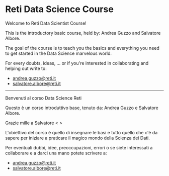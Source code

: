 # Reti Data Science Course
Welcome to Reti Data Scientist Course!

This is the introductory basic course, held by: Andrea Guzzo and Salvatore Albore.



The goal of the course is to teach you the basics and everything you need to get started in the Data Science marvelous world.



For every doubts, ideas, ... or if you're interested in collaborating and helping out write to:

- <andrea.guzzo@reti.it>
- <salvatore.albore@reti.it>



------------



Benvenuti al corso Data Science Reti

Questo è un corso introduttivo base, tenuto da: Andrea Guzzo e Salvatore Albore.

Grazie mille a Salvatore < >

L'obiettivo del corso è quello di insegnare le basi e tutto quello che c'è da sapere per iniziare a praticare il magico mondo della Scienza dei Dati.



Per eventuali dubbi, idee, preoccupazioni, errori o se siete interessati a collaborare e a darci una mano potete scrivere a: 

- <andrea.guzzo@reti.it>
- <salvatore.albore@reti.it>

